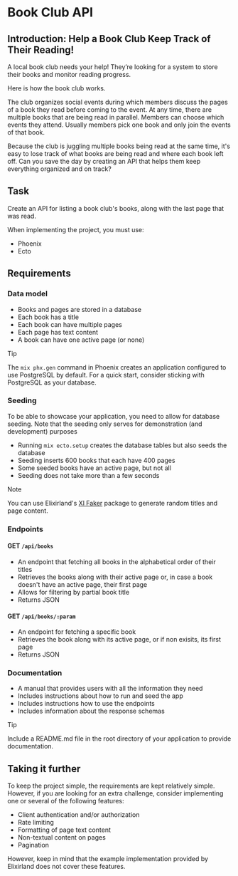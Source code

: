 # Book Club API

## Introduction: Help a Book Club Keep Track of Their Reading!

A local book club needs your help! They’re looking for a system to store their books and monitor reading progress.

Here is how the book club works.

The club organizes social events during which members discuss the pages of a book they read before coming to the event. At any time, there are multiple books that are being read in parallel. Members can choose which events they attend. Usually members pick one book and only join the events of that book.

Because the club is juggling multiple books being read at the same time, it's easy to lose track of what books are being read and where each book left off. Can you save the day by creating an API that helps them keep everything organized and on track?

## Task
Create an API for listing a book club's books, along with the last page that was read.

When implementing the project, you must use:
- Phoenix
- Ecto

## Requirements
### Data model
  - Books and pages are stored in a database
  - Each book has a title
  - Each book can have multiple pages
  - Each page has text content
  - A book can have one active page (or none)

> [!TIP]
> The `mix phx.gen` command in Phoenix creates an application configured to use PostgreSQL by default. For a quick start, consider sticking with PostgreSQL as your database.

### Seeding
To be able to showcase your application, you need to allow for database seeding. Note that the seeding only serves for demonstration (and development) purposes 

  - Running `mix ecto.setup` creates the database tables but also seeds the database
  - Seeding inserts 600 books that each have 400 pages
  - Some seeded books have an active page, but not all
  - Seeding does not take more than a few seconds

> [!NOTE]
> You can use Elixirland's [Xl Faker](https://hex.pm/packages/xl_faker) package to generate random titles and page content.

### Endpoints
#### GET `/api/books`
  - An endpoint that fetching all books in the alphabetical order of their titles
  - Retrieves the books along with their active page or, in case a book doesn't have an active page, their first page
  - Allows for filtering by partial book title
  - Returns JSON
    
#### GET `/api/books/:param`
  - An endpoint for fetching a specific book
  - Retrieves the book along with its active page, or if non exisits, its first page
  - Returns JSON

### Documentation
  - A manual that provides users with all the information they need
  - Includes instructions about how to run and seed the app
  - Includes instructions how to use the endpoints
  - Includes information about the response schemas

> [!TIP]
> Include a README.md file in the root directory of your application to provide documentation.

## Taking it further
To keep the project simple, the requirements are kept relatively simple. However, if you are looking for an extra challenge, consider implementing one or several of the following features:

  - Client authentication and/or authorization
  - Rate limiting
  - Formatting of page text content
  - Non-textual content on pages
  - Pagination

However, keep in mind that the example implementation provided by Elixirland does not cover these features.
